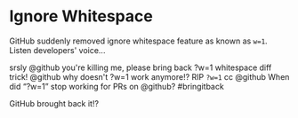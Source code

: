 # Ignore Whitespace

GitHub suddenly removed ignore whitespace feature as known as `w=1`.
Listen developers' voice...

  srsly @github you're killing me, please bring back ?w=1 whitespace diff trick!
  @github why doesn't ?w=1 work anymore!? 
  RIP `?w=1` cc @github
  When did “?w=1” stop working for PRs on @github? #bringitback

GitHub brought back it!?

